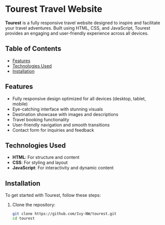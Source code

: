 # Tourest Travel Website

**Tourest** is a fully responsive travel website designed to inspire and facilitate your travel adventures. Built using HTML, CSS, and JavaScript, Tourest provides an engaging and user-friendly experience across all devices.

## Table of Contents

- [Features](#features)
- [Technologies Used](#technologies-used)
- [Installation](#installation)


## Features

- Fully responsive design optimized for all devices (desktop, tablet, mobile)
- Eye-catching interface with stunning visuals
- Destination showcase with images and descriptions
- Travel booking functionality
- User-friendly navigation and smooth transitions
- Contact form for inquiries and feedback

## Technologies Used

- **HTML**: For structure and content
- **CSS**: For styling and layout
- **JavaScript**: For interactivity and dynamic content

## Installation

To get started with Tourest, follow these steps:

1. Clone the repository:
   ```bash
   git clone https://github.com/Ivy-NW/tourest.git
   cd tourest
